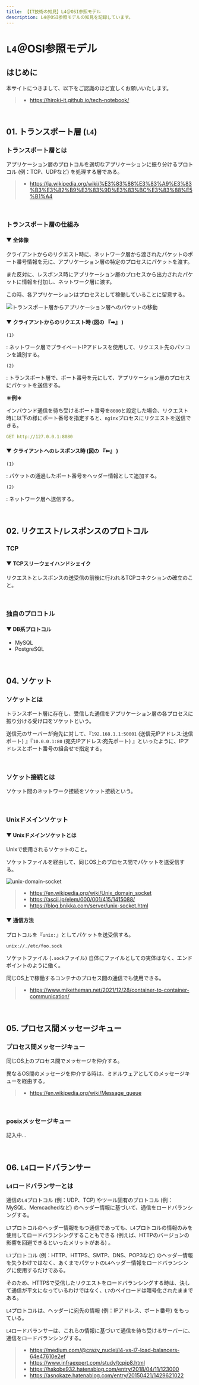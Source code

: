 ```yaml
---
title: 【IT技術の知見】L4＠OSI参照モデル
description: L4＠OSI参照モデルの知見を記録しています。
---
```


# `L4`＠OSI参照モデル

## はじめに

本サイトにつきまして、以下をご認識のほど宜しくお願いいたします。

> - https://hiroki-it.github.io/tech-notebook/

<br>

## 01. トランスポート層 (`L4`)

### トランスポート層とは

アプリケーション層のプロトコルを適切なアプリケーションに振り分けるプロトコル (例：TCP、UDPなど) を処理する層である。

> - https://ja.wikipedia.org/wiki/%E3%83%88%E3%83%A9%E3%83%B3%E3%82%B9%E3%83%9D%E3%83%BC%E3%83%88%E5%B1%A4

<br>

### トランスポート層の仕組み

#### ▼ 全体像

クライアントからのリクエスト時に、ネットワーク層から渡されたパケットのポート番号情報を元に、アプリケーション層の特定のプロセスにパケットを渡す。

また反対に、レスポンス時にアプリケーション層のプロセスから出力されたパケットに情報を付加し、ネットワーク層に渡す。

この時、各アプリケーションはプロセスとして稼働していることに留意する。

![トランスポート層からアプリケーション層へのパケットの移動](https://raw.githubusercontent.com/hiroki-it/tech-notebook-images/master/images/トランスポート層からアプリケーション層へのパケットの移動.PNG)

#### ▼ クライアントからのリクエスト時 (図の 『➡︎』 )

`(1)`

: ネットワーク層でプライベートIPアドレスを使用して、リクエスト先のパソコンを識別する。

`(2)`

: トランスポート層で、ポート番号を元にして、アプリケーション層のプロセスにパケットを送信する。

**＊例＊**

インバウンド通信を待ち受けるポート番号を`8080`と設定した場合、リクエスト時に以下の様にポート番号を指定すると、`nginx`プロセスにリクエストを送信できる。

```yaml
GET http://127.0.0.1:8080
```

#### ▼ クライアントへのレスポンス時 (図の 『⬅︎』 )

`(1)`

: パケットの通過したポート番号をヘッダー情報として追加する。

`(2)`

: ネットワーク層へ送信する。

<br>

## 02. リクエスト/レスポンスのプロトコル

### TCP

#### ▼ TCPスリーウェイハンドシェイク

リクエストとレスポンスの送受信の前後に行われるTCPコネクションの確立のこと。

<br>

### 独自のプロコトル

#### ▼ DB系プロトコル

- MySQL
- PostgreSQL

<br>

## 04. ソケット

### ソケットとは

トランスポート層に存在し、受信した通信をアプリケーション層の各プロセスに振り分ける受け口をソケットという。

送信元のサーバーが宛先に対して、『`192.168.1.1:50001` (送信元IPアドレス:送信ポート) 』『`10.0.0.1:80` (宛先IPアドレス:宛先ポート) 』といったように、IPアドレスとポート番号の組合せで指定する。

<br>

### ソケット接続とは

ソケット間のネットワーク接続をソケット接続という。

<br>

### Unixドメインソケット

#### ▼ Unixドメインソケットとは

Unixで使用されるソケットのこと。

ソケットファイルを経由して、同じOS上のプロセス間でパケットを送受信する。

![unix-domain-socket](https://raw.githubusercontent.com/hiroki-it/tech-notebook-images/master/images/unix-domain-socket.png)

> - https://en.wikipedia.org/wiki/Unix_domain_socket
> - https://ascii.jp/elem/000/001/415/1415088/
> - https://blog.bnikka.com/server/unix-socket.html

#### ▼ 通信方法

プロトコルを『`unix:`』としてパケットを送受信する。

```bash
unix://./etc/foo.sock
```

ソケットファイル (`.sock`ファイル) 自体にファイルとしての実体はなく、エンドポイントのように働く。

同じOS上で稼働するコンテナのプロセス間の通信でも使用できる。

> - https://www.miketheman.net/2021/12/28/container-to-container-communication/

<br>

## 05. プロセス間メッセージキュー

### プロセス間メッセージキュー

同じOS上のプロセス間でメッセージを仲介する。

異なるOS間のメッセージを仲介する時は、ミドルウェアとしてのメッセージキューを経由する。

> - https://en.wikipedia.org/wiki/Message_queue

<br>

### posixメッセージキュー

記入中...

<br>

## 06. `L4`ロードバランサー

### `L4`ロードバランサーとは

通信の`L4`プロトコル (例：UDP、TCP) やツール固有のプロトコル (例：MySQL、Memcachedなど) のヘッダー情報に基づいて、通信をロードバランシングする。

`L7`プロトコルのヘッダー情報をもつ通信であっても、`L4`プロトコルの情報のみを使用してロードバランシングすることもできる (例えば、HTTPのバージョンの影響を回避できるといったメリットがある) 。

`L7`プロトコル (例：HTTP、HTTPS、SMTP、DNS、POP3など) のヘッダー情報を失うわけではなく、あくまでパケットの`L4`ヘッダー情報をロードバランシングに使用するだけである。

そのため、HTTPSで受信したリクエストをロードバランシングする時は、決して通信が平文になっているわけではなく、`L7`のペイロードは暗号化されたままである。

`L4`プロトコルは、ヘッダーに宛先の情報 (例：IPアドレス、ポート番号) をもっている。

`L4`ロードバランサーは、これらの情報に基づいて通信を待ち受けるサーバーに、通信をロードバランシングする。

> - https://medium.com/@crazy_nuclei/l4-vs-l7-load-balancers-64e47610e2ef
> - https://www.infraexpert.com/study/tcpip8.html
> - https://hakobe932.hatenablog.com/entry/2018/04/11/123000
> - https://asnokaze.hatenablog.com/entry/20150421/1429621022

<br>
